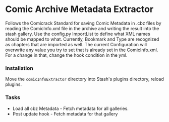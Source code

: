 # Comic Archive Metadata Extractor

Follows the Comicrack Standard for saving Comic Metadata in .cbz files by reading the ComicInfo.xml file in the archive and writing the result into the stash gallery.
Use the config.py ImportList to define what XML names should be mapped to what.
Currently, Bookmark and Type are recognized as chapters that are imported as well.
The current Configuration will overwrite any value you try to set that is already set in the ComicInfo.xml. For a change in that, change the hook condition in the yml.

### Installation

Move the `comicInfoExtractor` directory into Stash's plugins directory, reload plugins.

### Tasks

-   Load all cbz Metadata - Fetch metadata for all galleries.
-   Post update hook - Fetch metadata for that gallery
